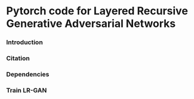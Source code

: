 # Pytorch code for Layered Recursive Generative Adversarial Networks

### Introduction

### Citation

### Dependencies

### Train LR-GAN
